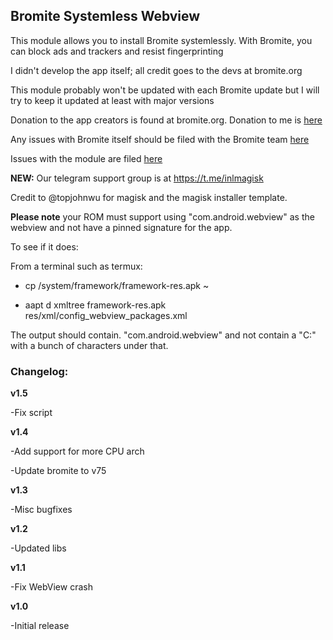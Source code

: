 <h2>Bromite Systemless Webview</h2>


This module allows you to install Bromite systemlessly. With Bromite, you can block ads and trackers and resist fingerprinting

I didn't develop the app itself; all credit goes to the devs at bromite.org

This module probably won't be updated with each Bromite update but I will try to keep it updated at least with major versions

Donation to the app creators is found at bromite.org. Donation to me is [here](https://paypal.me/innonetlife)

Any issues with Bromite itself should be filed with the Bromite team [here](https://github.com/bromite/bromite/issues)

Issues with the module are filed [here](https://github.com/alexa-v2/magisk-module-installer/issues)

**NEW:** Our telegram support group is at https://t.me/inlmagisk

Credit to @topjohnwu for magisk and the magisk installer template.

**Please note** your ROM must support using "com.android.webview" as the webview and not have a pinned signature for the app.

To see if it does:

From a terminal such as termux:

- cp /system/framework/framework-res.apk ~

- aapt d xmltree framework-res.apk res/xml/config_webview_packages.xml

The output should contain. "com.android.webview" and not contain a "C:" with a bunch of characters under that.

<h3>Changelog:</h3>

**v1.5**

-Fix script

**v1.4**

-Add support for more CPU arch

-Update bromite to v75

**v1.3**

-Misc bugfixes

**v1.2**

-Updated libs

**v1.1**

-Fix WebView crash

**v1.0**

-Initial release
